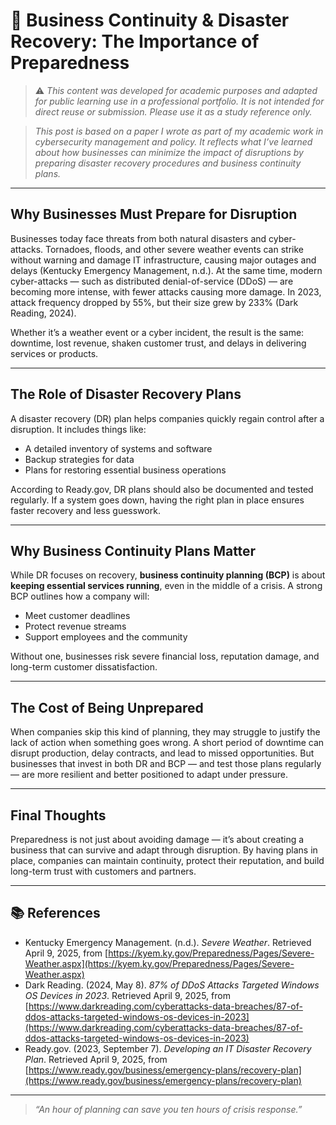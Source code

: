 # 🧩 Business Continuity & Disaster Recovery: The Importance of Preparedness

> ⚠️ _This content was developed for academic purposes and adapted for public learning use in a professional portfolio. It is not intended for direct reuse or submission. Please use it as a study reference only._

> _This post is based on a paper I wrote as part of my academic work in cybersecurity management and policy. It reflects what I’ve learned about how businesses can minimize the impact of disruptions by preparing disaster recovery procedures and business continuity plans._

---

## Why Businesses Must Prepare for Disruption

Businesses today face threats from both natural disasters and cyber-attacks. Tornadoes, floods, and other severe weather events can strike without warning and damage IT infrastructure, causing major outages and delays (Kentucky Emergency Management, n.d.). At the same time, modern cyber-attacks — such as distributed denial-of-service (DDoS) — are becoming more intense, with fewer attacks causing more damage. In 2023, attack frequency dropped by 55%, but their size grew by 233% (Dark Reading, 2024).

Whether it’s a weather event or a cyber incident, the result is the same: downtime, lost revenue, shaken customer trust, and delays in delivering services or products.

---

## The Role of Disaster Recovery Plans

A disaster recovery (DR) plan helps companies quickly regain control after a disruption. It includes things like:
- A detailed inventory of systems and software
- Backup strategies for data
- Plans for restoring essential business operations

According to Ready.gov, DR plans should also be documented and tested regularly. If a system goes down, having the right plan in place ensures faster recovery and less guesswork.

---

## Why Business Continuity Plans Matter

While DR focuses on recovery, **business continuity planning (BCP)** is about **keeping essential services running**, even in the middle of a crisis. A strong BCP outlines how a company will:
- Meet customer deadlines
- Protect revenue streams
- Support employees and the community

Without one, businesses risk severe financial loss, reputation damage, and long-term customer dissatisfaction.

---

## The Cost of Being Unprepared

When companies skip this kind of planning, they may struggle to justify the lack of action when something goes wrong. A short period of downtime can disrupt production, delay contracts, and lead to missed opportunities. But businesses that invest in both DR and BCP — and test those plans regularly — are more resilient and better positioned to adapt under pressure.

---

## Final Thoughts

Preparedness is not just about avoiding damage — it’s about creating a business that can survive and adapt through disruption. By having plans in place, companies can maintain continuity, protect their reputation, and build long-term trust with customers and partners.

---

## 📚 References

- Kentucky Emergency Management. (n.d.). *Severe Weather*. Retrieved April 9, 2025, from [https://kyem.ky.gov/Preparedness/Pages/Severe-Weather.aspx](https://kyem.ky.gov/Preparedness/Pages/Severe-Weather.aspx)  
- Dark Reading. (2024, May 8). *87% of DDoS Attacks Targeted Windows OS Devices in 2023*. Retrieved April 9, 2025, from [https://www.darkreading.com/cyberattacks-data-breaches/87-of-ddos-attacks-targeted-windows-os-devices-in-2023](https://www.darkreading.com/cyberattacks-data-breaches/87-of-ddos-attacks-targeted-windows-os-devices-in-2023)  
- Ready.gov. (2023, September 7). *Developing an IT Disaster Recovery Plan*. Retrieved April 9, 2025, from [https://www.ready.gov/business/emergency-plans/recovery-plan](https://www.ready.gov/business/emergency-plans/recovery-plan)

---

> _“An hour of planning can save you ten hours of crisis response.”_
